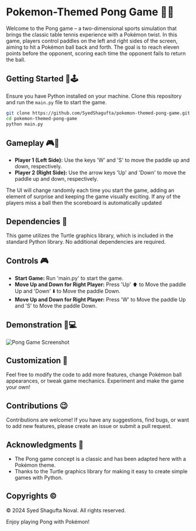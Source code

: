 # Pokemon-Themed Pong Game 🎯🐲

Welcome to the Pong game – a two-dimensional sports simulation that brings the classic table tennis experience with a Pokémon twist. In this game, players control paddles on the left and right sides of the screen, aiming to hit a Pokémon ball back and forth. The goal is to reach eleven points before the opponent, scoring each time the opponent fails to return the ball.

## Getting Started 🫵🕹️

Ensure you have Python installed on your machine. Clone this repository and run the `main.py` file to start the game.

```bash
git clone https://github.com/SyedShagufta/pokemon-themed-pong-game.git
cd pokemon-themed-pong-game
python main.py
```

## Gameplay 🎮🏓

- **Player 1 (Left Side):** Use the keys 'W' and 'S' to move the paddle up and down, respectively.
- **Player 2 (Right Side):** Use the arrow keys 'Up' and 'Down' to move the paddle up and down, respectively.

The UI will change randomly each time you start the game, adding an element of surprise and keeping the game visually exciting.
If any of the players miss a ball then the scoreboard is automatically updated

## Dependencies 💪

This game utilizes the Turtle graphics library, which is included in the standard Python library. No additional dependencies are required.

## Controls 🎮

- **Start Game:** Run 'main.py' to start the game.
- **Move Up and Down for Right Player:** Press 'Up' ⬆️ to Move the paddle Up and 'Down' ⬇️ to Move the paddle Down.
- **Move Up and Down for Right Player:** Press 'W' to Move the paddle Up and 'S'  to Move the paddle Down.

## Demonstration 🤺💻

![Pong Game Screenshot](screenshots/pong_game_screenshot.png)

## Customization 🦄

Feel free to modify the code to add more features, change Pokémon ball appearances, or tweak game mechanics. Experiment and make the game your own!

## Contributions 😉

Contributions are welcome! If you have any suggestions, find bugs, or want to add new features, please create an issue or submit a pull request.

## Acknowledgments 🥇

- The Pong game concept is a classic and has been adapted here with a Pokémon theme.
- Thanks to the Turtle graphics library for making it easy to create simple games with Python.

## Copyrights ©️
© 2024 Syed Shagufta Noval. All rights reserved.

Enjoy playing Pong with Pokémon!
